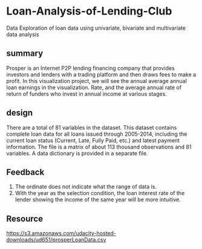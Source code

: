 # Loan-Analysis-of-Lending-Club
Data Exploration of loan data using univariate, bivariate and multivariate data analysis

## summary
Prosper is an Internet P2P lending financing company that provides investors and lenders with a trading platform and then draws fees to make a profit. In this visualization project, we will see the annual average annual loan earnings in the visualization. Rate, and the average annual rate of return of funders who invest in annual income at various stages.

## design
There are a total of 81 variables in the dataset. This dataset contains complete loan data for all loans issued through 2005-2014, including the current loan status (Current, Late, Fully Paid, etc.) and latest payment information. The file is a matrix of about 113 thousand observations and 81 variables. A data dictionary is provided in a separate file.

## Feedback
1. The ordinate does not indicate what the range of data is.
2. With the year as the selection condition, the loan interest rate of the lender showing the income of the same year will be more intuitive.

## Resource
https://s3.amazonaws.com/udacity-hosted-downloads/ud651/prosperLoanData.csv
